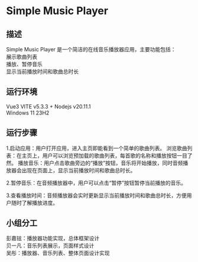 # Simple Music Player  

## 描述  

Simple Music Player 是一个简洁的在线音乐播放器应用，主要功能包括：  
展示歌曲列表  
播放、暂停音乐  
显示当前播放时间和歌曲总时长  

## 运行环境
Vue3 VITE v5.3.3 + Nodejs v20.11.1  
Windows 11 23H2

## 运行步骤
1.启动应用：用户打开应用，进入主页即能看到一个简单的歌曲列表。
浏览歌曲列表：在主页上，用户可以浏览预加载的歌曲列表，每首歌的名称和播放按钮一目了然。
播放音乐：用户点击歌曲旁边的“播放”按钮，音乐将开始播放，同时音频播放器会出现在页面上，显示当前播放时间和歌曲总时长。

2.暂停音乐：在音频播放器中，用户可以点击“暂停”按钮暂停当前播放的音乐。

3.查看播放时间：音频播放器会实时更新显示当前播放时间和歌曲总时长，方便用户随时了解播放进度。

## 小组分工
彭嘉铉：播放器功能实现，总体框架设计  
贝一凡：音乐列表展示，页面样式设计  
吴彤：播放器、音乐列表、整体页面设计实现  